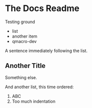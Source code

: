 # The Docs Readme

Testing ground

- list
- another item
- qmacro-dev

A sentence immediately following the list.

## Another Title

Something else.

And another list, this time ordered:

1. ABC
2.  Too much indentation
